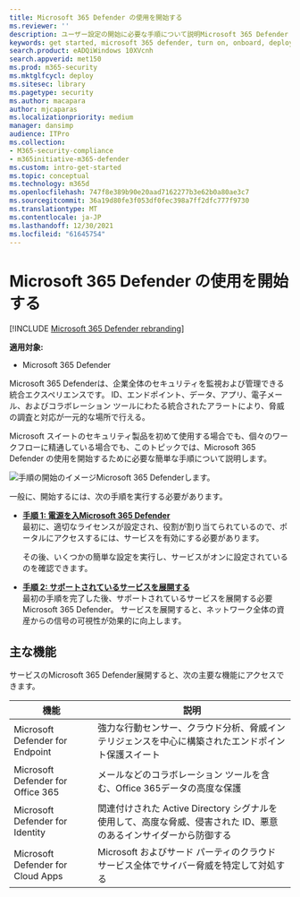 ```yaml
---
title: Microsoft 365 Defender の使用を開始する
ms.reviewer: ''
description: ユーザー設定の開始に必要な手順について説明Microsoft 365 Defender
keywords: get started, microsoft 365 defender, turn on, onboard, deploy
search.product: eADQiWindows 10XVcnh
search.appverid: met150
ms.prod: m365-security
ms.mktglfcycl: deploy
ms.sitesec: library
ms.pagetype: security
ms.author: macapara
author: mjcaparas
ms.localizationpriority: medium
manager: dansimp
audience: ITPro
ms.collection:
- M365-security-compliance
- m365initiative-m365-defender
ms.custom: intro-get-started
ms.topic: conceptual
ms.technology: m365d
ms.openlocfilehash: 747f8e389b90e20aad7162277b3e62b0a80ae3c7
ms.sourcegitcommit: 36a19d80fe3f053df0fec398a7ff2dfc777f9730
ms.translationtype: MT
ms.contentlocale: ja-JP
ms.lasthandoff: 12/30/2021
ms.locfileid: "61645754"
---
```

# <a name="get-started-with-microsoft-365-defender"></a>Microsoft 365 Defender の使用を開始する

[!INCLUDE [Microsoft 365 Defender rebranding](../includes/microsoft-defender.md)]

**適用対象:**
- Microsoft 365 Defender

Microsoft 365 Defenderは、企業全体のセキュリティを監視および管理できる統合エクスペリエンスです。 ID、エンドポイント、データ、アプリ、電子メール、およびコラボレーション ツールにわたる統合されたアラートにより、脅威の調査と対応が一元的な場所で行える。 

Microsoft スイートのセキュリティ製品を初めて使用する場合でも、個々のワークフローに精通している場合でも、このトピックでは、Microsoft 365 Defender の使用を開始するために必要な簡単な手順について説明します。

![手順の開始のイメージMicrosoft 365 Defenderします。](../../media/mtp/get-started-m365d.png)

一般に、開始するには、次の手順を実行する必要があります。

- **[手順 1: 電源を入Microsoft 365 Defender](m365d-enable.md)** <br>
    最初に、適切なライセンスが設定され、役割が割り当てられているので、ポータルにアクセスするには、サービスを有効にする必要があります。 

    その後、いくつかの簡単な設定を実行し、サービスがオンに設定されているのを確認できます。

- **[手順 2: サポートされているサービスを展開する](deploy-supported-services.md)** <br>
    最初の手順を完了した後、サポートされているサービスを展開する必要Microsoft 365 Defender。 サービスを展開すると、ネットワーク全体の資産からの信号の可視性が効果的に向上します。


## <a name="key-capabilities"></a>主な機能
サービスのMicrosoft 365 Defender展開すると、次の主要な機能にアクセスできます。


| 機能 | 説明 |
| ------ | ------ |
| Microsoft Defender for Endpoint | 強力な行動センサー、クラウド分析、脅威インテリジェンスを中心に構築されたエンドポイント保護スイート |
|Microsoft Defender for Office 365 | メールなどのコラボレーション ツールを含む、Office 365データの高度な保護 |
| Microsoft Defender for Identity | 関連付けされた Active Directory シグナルを使用して、高度な脅威、侵害された ID、悪意のあるインサイダーから防御する |
| Microsoft Defender for Cloud Apps | Microsoft およびサード パーティのクラウド サービス全体でサイバー脅威を特定して対処する |
